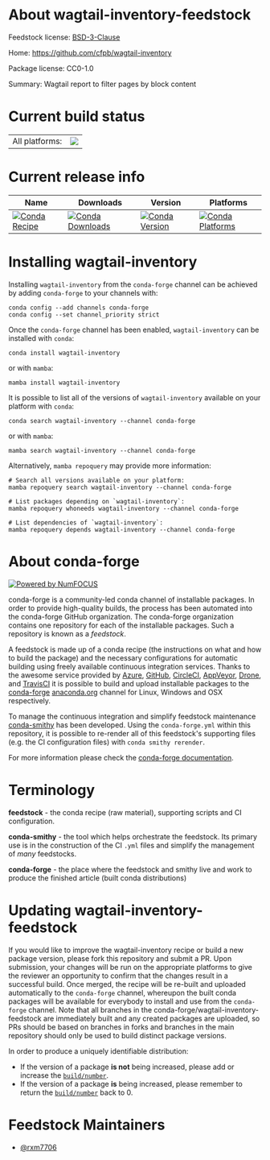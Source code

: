 About wagtail-inventory-feedstock
=================================

Feedstock license: [BSD-3-Clause](https://github.com/conda-forge/wagtail-inventory-feedstock/blob/main/LICENSE.txt)

Home: https://github.com/cfpb/wagtail-inventory

Package license: CC0-1.0

Summary: Wagtail report to filter pages by block content

Current build status
====================


<table><tr><td>All platforms:</td>
    <td>
      <a href="https://dev.azure.com/conda-forge/feedstock-builds/_build/latest?definitionId=21550&branchName=main">
        <img src="https://dev.azure.com/conda-forge/feedstock-builds/_apis/build/status/wagtail-inventory-feedstock?branchName=main">
      </a>
    </td>
  </tr>
</table>

Current release info
====================

| Name | Downloads | Version | Platforms |
| --- | --- | --- | --- |
| [![Conda Recipe](https://img.shields.io/badge/recipe-wagtail--inventory-green.svg)](https://anaconda.org/conda-forge/wagtail-inventory) | [![Conda Downloads](https://img.shields.io/conda/dn/conda-forge/wagtail-inventory.svg)](https://anaconda.org/conda-forge/wagtail-inventory) | [![Conda Version](https://img.shields.io/conda/vn/conda-forge/wagtail-inventory.svg)](https://anaconda.org/conda-forge/wagtail-inventory) | [![Conda Platforms](https://img.shields.io/conda/pn/conda-forge/wagtail-inventory.svg)](https://anaconda.org/conda-forge/wagtail-inventory) |

Installing wagtail-inventory
============================

Installing `wagtail-inventory` from the `conda-forge` channel can be achieved by adding `conda-forge` to your channels with:

```
conda config --add channels conda-forge
conda config --set channel_priority strict
```

Once the `conda-forge` channel has been enabled, `wagtail-inventory` can be installed with `conda`:

```
conda install wagtail-inventory
```

or with `mamba`:

```
mamba install wagtail-inventory
```

It is possible to list all of the versions of `wagtail-inventory` available on your platform with `conda`:

```
conda search wagtail-inventory --channel conda-forge
```

or with `mamba`:

```
mamba search wagtail-inventory --channel conda-forge
```

Alternatively, `mamba repoquery` may provide more information:

```
# Search all versions available on your platform:
mamba repoquery search wagtail-inventory --channel conda-forge

# List packages depending on `wagtail-inventory`:
mamba repoquery whoneeds wagtail-inventory --channel conda-forge

# List dependencies of `wagtail-inventory`:
mamba repoquery depends wagtail-inventory --channel conda-forge
```


About conda-forge
=================

[![Powered by
NumFOCUS](https://img.shields.io/badge/powered%20by-NumFOCUS-orange.svg?style=flat&colorA=E1523D&colorB=007D8A)](https://numfocus.org)

conda-forge is a community-led conda channel of installable packages.
In order to provide high-quality builds, the process has been automated into the
conda-forge GitHub organization. The conda-forge organization contains one repository
for each of the installable packages. Such a repository is known as a *feedstock*.

A feedstock is made up of a conda recipe (the instructions on what and how to build
the package) and the necessary configurations for automatic building using freely
available continuous integration services. Thanks to the awesome service provided by
[Azure](https://azure.microsoft.com/en-us/services/devops/), [GitHub](https://github.com/),
[CircleCI](https://circleci.com/), [AppVeyor](https://www.appveyor.com/),
[Drone](https://cloud.drone.io/welcome), and [TravisCI](https://travis-ci.com/)
it is possible to build and upload installable packages to the
[conda-forge](https://anaconda.org/conda-forge) [anaconda.org](https://anaconda.org/)
channel for Linux, Windows and OSX respectively.

To manage the continuous integration and simplify feedstock maintenance
[conda-smithy](https://github.com/conda-forge/conda-smithy) has been developed.
Using the ``conda-forge.yml`` within this repository, it is possible to re-render all of
this feedstock's supporting files (e.g. the CI configuration files) with ``conda smithy rerender``.

For more information please check the [conda-forge documentation](https://conda-forge.org/docs/).

Terminology
===========

**feedstock** - the conda recipe (raw material), supporting scripts and CI configuration.

**conda-smithy** - the tool which helps orchestrate the feedstock.
                   Its primary use is in the construction of the CI ``.yml`` files
                   and simplify the management of *many* feedstocks.

**conda-forge** - the place where the feedstock and smithy live and work to
                  produce the finished article (built conda distributions)


Updating wagtail-inventory-feedstock
====================================

If you would like to improve the wagtail-inventory recipe or build a new
package version, please fork this repository and submit a PR. Upon submission,
your changes will be run on the appropriate platforms to give the reviewer an
opportunity to confirm that the changes result in a successful build. Once
merged, the recipe will be re-built and uploaded automatically to the
`conda-forge` channel, whereupon the built conda packages will be available for
everybody to install and use from the `conda-forge` channel.
Note that all branches in the conda-forge/wagtail-inventory-feedstock are
immediately built and any created packages are uploaded, so PRs should be based
on branches in forks and branches in the main repository should only be used to
build distinct package versions.

In order to produce a uniquely identifiable distribution:
 * If the version of a package **is not** being increased, please add or increase
   the [``build/number``](https://docs.conda.io/projects/conda-build/en/latest/resources/define-metadata.html#build-number-and-string).
 * If the version of a package **is** being increased, please remember to return
   the [``build/number``](https://docs.conda.io/projects/conda-build/en/latest/resources/define-metadata.html#build-number-and-string)
   back to 0.

Feedstock Maintainers
=====================

* [@rxm7706](https://github.com/rxm7706/)

